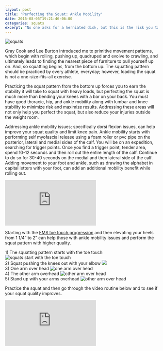 ```yaml
---
layout: post
title: 'Perfecting the Squat: Ankle Mobility'
date: 2015-08-05T19:21:46-06:00
categories: squats
excerpt: "No one asks for a herniated disk, but this is the risk you take when you load the squat bar for a 1 rep max. A safer alternative is a 3-5 rep technical failure max."
---
```


![squats](http://assets.blog.leadrbox.com.s3-us-west-2.amazonaws.com/squats/lady_squat.jpg)

Gray Cook and Lee Burton introduced me to primitive movement patterns, which
begin with rolling, pushing up, quadruped and evolve to crawling, and
ultimately leads to finding the nearest piece of furniture to pull yourself up
on.  And, so squatting begins, from the bottom up. The squatting pattern should
be practiced by every athlete, everyday; however, loading the squat is not a
one-size-fits-all exercise. 

Practicing the squat pattern from the bottom up forces you to earn the
stability it will take to squat with heavy loads, but perfecting the squat is
much more than bending your knees with a bar on your back. You must have good
thoracic, hip, and ankle mobility along with lumbar and knee stability to
minimize risk and maximize results. Addressing these areas will not only help
you perfect the squat, but also reduce your injuries outside the weight room. 

Addressing ankle mobility issues; specifically dorsi flexion issues, can help
improve your squat quality and limit knee pain. Ankle mobility starts with
performing self myofascial release using a foam roller or pvc pipe on the
posterior, lateral and medial sides of the calf.  You will be on an expedition,
searching for trigger points. Once you find a trigger point, tender area, spend
10-12 seconds and then roll out the entire length of the calf. Continue to do
so for 30-40 seconds on the medial and then lateral side of the calf. Adding
movement to your foot and ankle, such as drawing the alphabet in capital
letters with your foot, can add an additional mobility benefit while rolling
out.

<div class='videoWrapper'>
  <iframe src="https://www.youtube.com/embed/LiiGp1IpIlo" frameborder="0" allowfullscreen></iframe>
</div>

Starting with the [FMS toe touch
progression](http://www.functionalmovement.com/exercises/toe_touch_progression)
and then elevating your heels from 1 1/4” to 2” can help those with ankle
mobility issues and perform the squat pattern with higher quality.

<div class="framed-img">
  1) The squatting pattern starts with the toe touch
  <img alt="squats start with the toe touch" src="http://assets.blog.leadrbox.com.s3-us-west-2.amazonaws.com/squats/squat_position_1.jpg" />
</div>

<div class="framed-img">
  2) Squat pushing the knees out with your elbow
  <img src="push knees out with your elbows" src="http://assets.blog.leadrbox.com.s3-us-west-2.amazonaws.com/squats/squat_position_2.jpg" />
</div>

<div class="framed-img">
  3) One arm over head
  <img alt="one arm over head" src="http://assets.blog.leadrbox.com.s3-us-west-2.amazonaws.com/squats/squat_position_3.jpg" />
</div>

<div class="framed-img">
  4) The other arm overhead
  <img alt="other arm over head" src="http://assets.blog.leadrbox.com.s3-us-west-2.amazonaws.com/squats/squat_position_4.jpg" />
</div>

<div class="framed-img">
  5) Stand up with your arms overhead
  <img alt="other arm over head" src="http://assets.blog.leadrbox.com.s3-us-west-2.amazonaws.com/squats/squat_position_5.jpg" />
</div>


Practice the squat and then go through the video routine below and to see if your squat quality improves.

<div class='videoWrapper'>
  <iframe src="https://www.youtube.com/embed/rkHavc7U2BM" frameborder="0" allowfullscreen></iframe>
</div>
